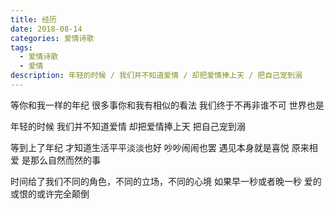 ```yaml
---
title: 经历
date: 2018-08-14
categories: 爱情诗歌
tags:
  - 爱情诗歌
  - 爱情
description: 年轻的时候 / 我们并不知道爱情 / 却把爱情捧上天 / 把自己宠到溺
---
```


等你和我一样的年纪
很多事你和我有相似的看法
我们终于不再非谁不可
世界也是

年轻的时候
我们并不知道爱情
却把爱情捧上天
把自己宠到溺

等到上了年纪
才知道生活平平淡淡也好
吵吵闹闹也罢
遇见本身就是喜悦
原来相爱
是那么自然而然的事

时间给了我们不同的角色，不同的立场，不同的心境
如果早一秒或者晚一秒
爱的或恨的或许完全颠倒